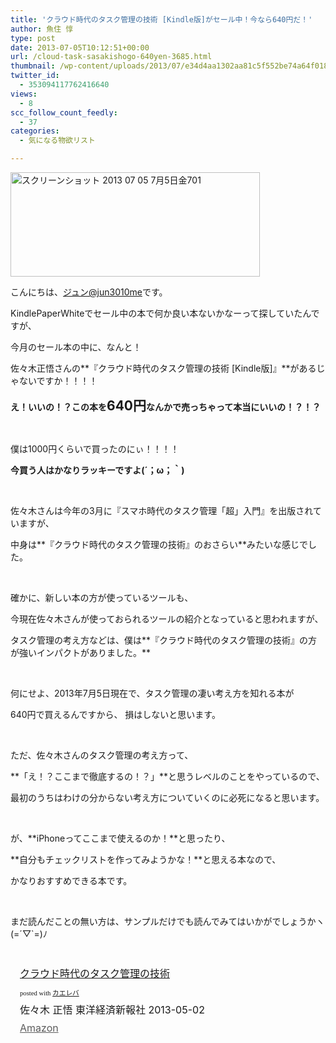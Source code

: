 ```yaml
---
title: 'クラウド時代のタスク管理の技術 [Kindle版]がセール中！今なら640円だ！'
author: 魚住 惇
type: post
date: 2013-07-05T10:12:51+00:00
url: /cloud-task-sasakishogo-640yen-3685.html
thumbnail: /wp-content/uploads/2013/07/e34d4aa1302aa81c5f552be74a64f0181.png
twitter_id:
  - 353094117762416640
views:
  - 8
scc_follow_count_feedly:
  - 37
categories:
  - 気になる物欲リスト

---
```

<img decoding="async" loading="lazy" title="スクリーンショット 2013-07-05 7月5日金701.png" src="/wp-content/uploads/2013/07/e34d4aa1302aa81c5f552be74a64f018.png" alt="スクリーンショット 2013 07 05 7月5日金701" width="399" height="167" border="0" />

<!--more-->

こんにちは、[ジュン@jun3010me][1]です。

KindlePaperWhiteでセール中の本で何か良い本ないかなーって探していたんですが、

今月のセール本の中に、なんと！

佐々木正悟さんの**『クラウド時代のタスク管理の技術 [Kindle版]』**があるじゃないですか！！！！

**え！いいの！？この本を<span style="font-size: 21px;">640円</span>なんかで売っちゃって本当にいいの！？！？**

 

僕は1000円くらいで買ったのにぃ！！！！

**今買う人はかなりラッキーですよ(´；ω；｀)**

 

佐々木さんは今年の3月に『スマホ時代のタスク管理「超」入門』を出版されていますが、

中身は**『クラウド時代のタスク管理の技術』のおさらい**みたいな感じでした。

 

確かに、新しい本の方が使っているツールも、

今現在佐々木さんが使っておられるツールの紹介となっていると思われますが、

タスク管理の考え方などは、僕は**『クラウド時代のタスク管理の技術』の方が強いインパクトがありました。**

 

何にせよ、2013年7月5日現在で、タスク管理の凄い考え方を知れる本が

640円で買えるんですから、 損はしないと思います。

 

ただ、佐々木さんのタスク管理の考え方って、

**「え！？ここまで徹底するの！？」**と思うレベルのことをやっているので、

最初のうちはわけの分からない考え方についていくのに必死になると思います。

 

が、**iPhoneってここまで使えるのか！**と思ったり、

**自分もチェックリストを作ってみようかな！**と思える本なので、

かなりおすすめできる本です。

 

まだ読んだことの無い方は、サンプルだけでも読んでみてはいかがでしょうかヽ(=´▽\`=)ﾉ

 

<div class="kaerebalink-box" style="text-align: left; padding-bottom: 20px; font-size: medium; /zoom: 1; overflow: hidden;">
  <div class="kaerebalink-image" style="float: left; margin: 0 15px 10px 0;">
    <a href="http://www.amazon.co.jp/exec/obidos/ASIN/B009E5JT8Q/jn050191-22/ref=nosim/" rel="nofollow" target="_blank"><img decoding="async" style="border: none;" src="http://ecx.images-amazon.com/images/I/41tCbYIXsUL._SL160_.jpg" alt="" /></a>
  </div>
  <div class="kaerebalink-info" style="line-height: 120%; /zoom: 1; overflow: hidden;">
    <div class="kaerebalink-name" style="margin-bottom: 10px; line-height: 120%;">
      <a href="http://www.amazon.co.jp/exec/obidos/ASIN/B009E5JT8Q/jn050191-22/ref=nosim/" rel="nofollow" target="_blank">クラウド時代のタスク管理の技術</a></p>
      <div class="kaerebalink-powered-date" style="font-size: 8pt; margin-top: 5px; font-family: verdana; line-height: 120%;">
        posted with <a href="http://kaereba.com" target="_blank">カエレバ</a>
      </div>
    </div>
    <div class="kaerebalink-detail" style="margin-bottom: 5px;">
      佐々木 正悟 東洋経済新報社 2013-05-02
    </div>
    <div class="kaerebalink-link1" style="margin-top: 10px; opacity: .70; filter: alpha(opacity=70);">
      <div class="shoplinkamazon" style="display: inline; margin-right: 5px;">
        <a title="アマゾン" href="http://www.amazon.co.jp/gp/search?keywords=%83%5E%83X%83N%8A%C7%97%9D%20%83N%83%89%83E%83h%8E%9E%91%E3&__mk_ja_JP=%83J%83%5E%83J%83i&tag=jn050191-22" rel="nofollow" target="_blank">Amazon</a>
      </div>
    </div>
  </div>
  <div class="booklink-footer" style="clear: left;">
     
  </div>
</div>

 [1]: https://twitter.com/jun3010me